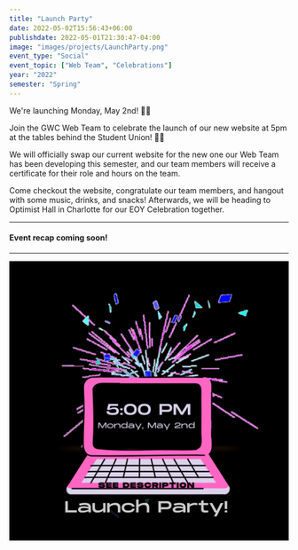 ```yaml
---
title: "Launch Party"
date: 2022-05-02T15:56:43+06:00
publishdate: 2022-05-01T21:30:47-04:00
image: "images/projects/LaunchParty.png"
event_type: "Social"
event_topic: ["Web Team", "Celebrations"]
year: "2022"
semester: "Spring"
---
```


We're launching Monday, May 2nd! 🎉🎉

Join the GWC Web Team to celebrate the launch of our new website at 5pm at the tables behind the Student Union! 👩‍💻

We will officially swap our current website for the new one our Web Team has been developing this semester, and our team members will receive a certificate for their role and hours on the team.

Come checkout the website, congratulate our team members, and hangout with some music, drinks, and snacks! Afterwards, we will be heading to Optimist Hall in Charlotte for our EOY Celebration together.

---
#### Event recap coming soon!
---

![Launch Party](../../images/projects/LaunchParty.png)
